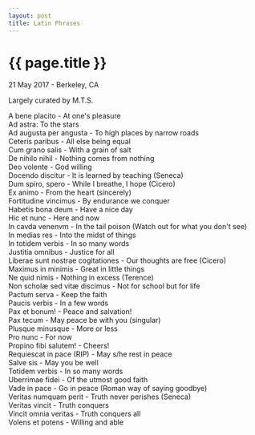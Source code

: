 ```yaml
---
layout: post
title: Latin Phrases
---
```


{{ page.title }}
================

<p class="meta">21 May 2017 - Berkeley, CA</p>

Largely curated by M.T.S.

A bene placito - At one's pleasure  
Ad astra: To the stars  
Ad augusta per angusta - To high places by narrow roads  
Ceteris paribus - All else being equal  
Cum grano salis - With a grain of salt  
De nihilo nihil - Nothing comes from nothing  
Deo volente - God willing  
Docendo discitur - It is learned by teaching (Seneca)  
Dum spiro, spero - While I breathe, I hope (Cicero)  
Ex animo - From the heart (sincerely)  
Fortitudine vincimus - By endurance we conquer  
Habetis bona deum - Have a nice day  
Hic et nunc - Here and now  
In cavda venenvm - In the tail poison (Watch out for what you don't see)  
In medias res - Into the midst of things  
In totidem verbis - In so many words  
Justitia omnibus - Justice for all  
Liberae sunt nostrae cogitationes - Our thoughts are free (Cicero)  
Maximus in minimis - Great in little things  
Ne quid nimis - Nothing in excess (Terence)  
Non scholæ sed vitæ discimus - Not for school but for life  
Pactum serva - Keep the faith  
Paucis verbis - In a few words  
Pax et bonum! - Peace and salvation!  
Pax tecum - May peace be with you (singular)  
Plusque minusque - More or less  
Pro nunc - For now  
Propino fibi salutem! - Cheers!  
Requiescat in pace (RIP) - May s/he rest in peace  
Salve sis - May you be well  
Totidem verbis - In so many words  
Uberrimae fidei - Of the utmost good faith  
Vade in pace - Go in peace (Roman way of saying goodbye)  
Veritas numquam perit - Truth never perishes (Seneca)  
Veritas vincit - Truth conquers  
Vincit omnia veritas - Truth conquers all  
Volens et potens - Willing and able  
